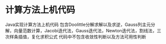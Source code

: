 # 计算方法上机代码
Java实现计算方法上机代码
包含Doolittle分解求解以及求逆，Gauss列主元分解，向量范数计算，Jacobi迭代法，Gauss迭代法，Newton迭代法，割线法，三次样条插值，复化求积公式
代码中不包含收敛性判断以及方法可用性判断
